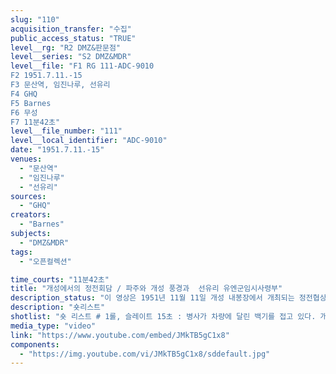 ```yaml
---
slug: "110"
acquisition_transfer: "수집"
public_access_status: "TRUE"
level__rg: "R2 DMZ&판문점"
level__series: "S2 DMZ&MDR"
level__file: "F1 RG 111-ADC-9010
F2 1951.7.11.-15
F3 문산역, 임진나루, 선유리
F4 GHQ
F5 Barnes
F6 무성
F7 11분42초"
level__file_number: "111"
level__local_identifier: "ADC-9010"
date: "1951.7.11.-15"
venues: 
  - "문산역"
  - "임진나루"
  - "선유리"
sources: 
  - "GHQ"
creators: 
  - "Barnes"
subjects: 
  - "DMZ&MDR"
tags: 
  - "오픈컬렉션"

time_courts: "11분42초"
title: "개성에서의 정전회담 / 파주와 개성 풍경과  선유리 유엔군임시사령부"
description_status: "이 영상은 1951년 11월 11일 개성 내봉장에서 개최되는 정전협상 과정을 보여주고 있는데 임진강 임진나루에 기러기 다리를 보여주고 있다. 개성에서 선유리로 가는 협상단들이 개성 거리와 기러기 다리, 선유리 유엔임시사령부 등 여러 장면을 담고 있다. "
description: "숏리스트"
shotlist: "숏 리스트 # 1롤, 슬레이트 15초 : 병사가 차량에 달린 백기를 접고 있다. 개성이라는 표지판이 보인다. (44초) 임진강 가교를 건너는 지프차가 있다. 아이들과 건물, 초가집들이 보인다. # 2롤, 슬레이트, 1분14초 : 개성의 내봉장 앞에 기자들이 있다. 인민군 병사가 카메라로 미군 촬영병 을 촬영하고 있다. 내봉장 전경이 보인다. 종군 기자들이 내봉장 주변에 앉아 있다. # 3롤, 슬레이트 2분18초 : 개성 주변이 보인다. 헬기장과 통신선 설치 뒤 무전이 시작되고 있다. 개 성의 초가집들이 보인다. (3분13초) 인민군 장교와 한국군 촬영병이 함께 앉아 있다. # 4롤, 슬레이트 3분20초 : 내봉장에서 북한인민군 대표 이상조, 중국인민군 대표 일행들이 나오고, 조이 등 유엔군 대표들이 내봉장을 나온다. 개성 시내 교통정리하는 인민군과 사람들, (4분10초) 임진 강 가교와 임진진터 앞에 초가집과 성벽들이 보인다. # 3롤 슬레이트 5분27초 : 1951년 7월 11일 GHQ. 문산역 표지판에 금촌 10.9km, 장단 11.8km라고 표시되어 있다. 문산역에서 기차가 출발하기 직전이다. 문산역 주변 전경과 역사가 보인다. 미군 문산 역보급창이 보인다. 종군기자들의 차량들이 서 있다. # 4롤, 슬레이트 6분29초 : 선유리 유엔군임시사령부에 헬기가 착륙하고 있다. 정전회담 대표들이 내 리고 있다. 기자들이 대표단들 주변에 모여 있다. # 1롤, 슬레이트 7분20초 : 1951년 7월 14일 차량들이 도로를 따라 달리고 있다. 선유리 유엔군임시사령부 전경과 주변 초가가 보인다. # 2롤, 슬레이트 8분24초 : 선유리 유엔군임시사령부 전경과 미군들이 보인다. 기자단과 GHQ 소속 촬 영병이 트럭에 탑승하고 있다. # 3롤, 슬레이트 10분30초 : 철조망 주변으로 탱크가 달리고 있다. 개성이라는 표지판이 보인다. 선유 리 유엔군임시사령부 전경이 보인다. "
media_type: "video"
link: "https://www.youtube.com/embed/JMkTB5gC1x8"
components: 
  - "https://img.youtube.com/vi/JMkTB5gC1x8/sddefault.jpg"
---
```

